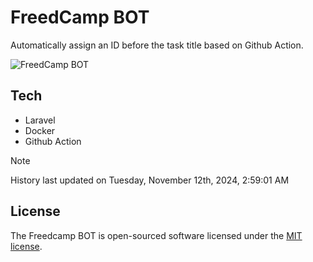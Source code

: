 # FreedCamp BOT

Automatically assign an ID before the task title based on Github Action.

![FreedCamp BOT](https://repository-images.githubusercontent.com/737932867/7d34798b-2680-471c-b089-a78a718d3d6a)

## Tech

- Laravel
- Docker
- Github Action

> [!NOTE]  
> History last updated on Tuesday, November 12th, 2024, 2:59:01 AM

## License

The Freedcamp BOT is open-sourced software licensed under the [MIT license](https://opensource.org/licenses/MIT).
